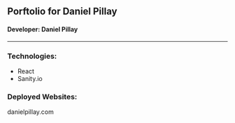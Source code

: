## Porftolio for Daniel Pillay

#### Developer: Daniel Pillay

---

### Technologies:

- React
- Sanity.io

### Deployed Websites:

danielpillay.com

